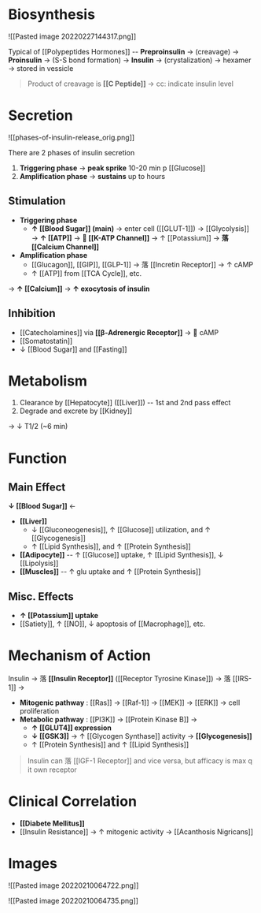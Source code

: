 # Biosynthesis

![[Pasted image 20220227144317.png]]

Typical of [[Polypeptides Hormones]] -- **Preproinsulin** → (creavage) → **Proinsulin** → (S-S bond formation) → **Insulin** → (crystalization) → hexamer → stored in vessicle

> Product of creavage is **[[C Peptide]]** -> cc: indicate insulin level

# Secretion

![[phases-of-insulin-release_orig.png]]

There are 2 phases of insulin secretion
1. **Triggering phase** → **peak sprike** 10-20 min p [[Glucose]]
2. **Amplification phase** → **sustains** up to hours

## Stimulation
- **Triggering phase**
	- **↑ [[Blood Sugar]] (main)** → enter cell ([[GLUT-1]]) → [[Glycolysis]] → **↑ [[ATP]]** → ** [[K-ATP Channel]]** → ↑ [[Potassium]] → **落 [[Calcium Channel]]** 
- **Amplification phase**
	- [[Glucagon]], [[GIP]], [[GLP-1]] → 落 [[Incretin Receptor]] → ↑ cAMP 
	- ↑ [[ATP]] from [[TCA Cycle]], etc.

→ **↑ [[Calcium]]** → **↑ exocytosis of insulin**

## Inhibition
- [[Catecholamines]] via **[[β-Adrenergic Receptor]]** →  cAMP
- [[Somatostatin]]
- ↓ [[Blood Sugar]] and [[Fasting]]

# Metabolism
1. Clearance by [[Hepatocyte]] ([[Liver]]) -- 1st and 2nd pass effect
2. Degrade and excrete by [[Kidney]]

→ ↓ T1/2 (~6 min)

# Function
## Main Effect
**↓ [[Blood Sugar]]** ←
- **[[Liver]]**
	- ↓ [[Gluconeogenesis]], ↑ [[Glucose]] utilization, and ↑ [[Glycogenesis]]
	- ↑ [[Lipid Synthesis]], and ↑ [[Protein Synthesis]]
- **[[Adipocyte]]** -- ↑ [[Glucose]] uptake, ↑ [[Lipid Synthesis]], ↓ [[Lipolysis]]
- **[[Muscles]]** -- ↑ glu uptake and ↑ [[Protein Synthesis]]

## Misc. Effects
- **↑ [[Potassium]] uptake**
- [[Satiety]], ↑ [[NO]], ↓ apoptosis of [[Macrophage]], etc.

# Mechanism of Action
Insulin → 落 **[[Insulin Receptor]]** ([[Receptor Tyrosine Kinase]]) → 落 [[IRS-1]] →
- **Mitogenic pathway** : [[Ras]] → [[Raf-1]] → [[MEK]] → [[ERK]] → cell proliferation
- **Metabolic pathway** : [[PI3K]] → [[Protein Kinase B]] → 
	- **↑ [[GLUT4]] expression** 
	- **↓ [[GSK3]]** → ↑ [[Glycogen Synthase]] activity → **[[Glycogenesis]]**
	- ↑ [[Protein Synthesis]] and ↑ [[Lipid Synthesis]]

> Insulin can 落 [[IGF-1 Receptor]] and vice versa, but afficacy is max q it own receptor

# Clinical Correlation
- **[[Diabete Mellitus]]**
- [[Insulin Resistance]] → ↑ mitogenic activity → [[Acanthosis Nigricans]]

# Images

![[Pasted image 20220210064722.png]]

![[Pasted image 20220210064735.png]]